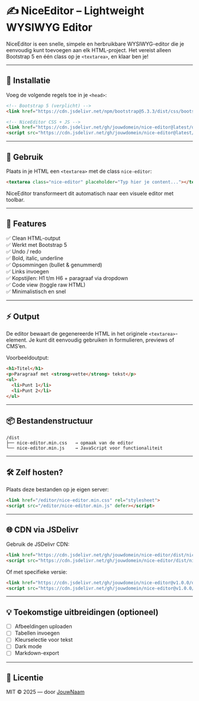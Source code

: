 # ✍️ NiceEditor – Lightweight WYSIWYG Editor

NiceEditor is een snelle, simpele en herbruikbare WYSIWYG-editor die je eenvoudig kunt toevoegen aan elk HTML-project. Het vereist alleen Bootstrap 5 en één class op je `<textarea>`, en klaar ben je!

---

## 🚀 Installatie

Voeg de volgende regels toe in je `<head>`:

```html
<!-- Bootstrap 5 (verplicht) -->
<link href="https://cdn.jsdelivr.net/npm/bootstrap@5.3.3/dist/css/bootstrap.min.css" rel="stylesheet">

<!-- NiceEditor CSS + JS -->
<link href="https://cdn.jsdelivr.net/gh/jouwdomein/nice-editor@latest/dist/nice-editor.min.css" rel="stylesheet">
<script src="https://cdn.jsdelivr.net/gh/jouwdomein/nice-editor@latest/dist/nice-editor.min.js" defer></script>
```

---

## 🧠 Gebruik

Plaats in je HTML een `<textarea>` met de class `nice-editor`:

```html
<textarea class="nice-editor" placeholder="Typ hier je content..."></textarea>
```

NiceEditor transformeert dit automatisch naar een visuele editor met toolbar.

---

## 🧰 Features

✅ Clean HTML-output  
✅ Werkt met Bootstrap 5  
✅ Undo / redo  
✅ Bold, italic, underline  
✅ Opsommingen (bullet & genummerd)  
✅ Links invoegen  
✅ Kopstijlen: H1 t/m H6 + paragraaf via dropdown  
✅ Code view (toggle raw HTML)  
✅ Minimalistisch en snel

---

## ⚡ Output

De editor bewaart de gegenereerde HTML in het originele `<textarea>`-element. Je kunt dit eenvoudig gebruiken in formulieren, previews of CMS’en.

Voorbeeldoutput:

```html
<h1>Titel</h1>
<p>Paragraaf met <strong>vette</strong> tekst</p>
<ul>
  <li>Punt 1</li>
  <li>Punt 2</li>
</ul>
```

---

## 📦 Bestandenstructuur

```text
/dist
├── nice-editor.min.css   → opmaak van de editor
└── nice-editor.min.js    → JavaScript voor functionaliteit
```

---

## 🛠️ Zelf hosten?

Plaats deze bestanden op je eigen server:

```html
<link href="/editor/nice-editor.min.css" rel="stylesheet">
<script src="/editor/nice-editor.min.js" defer></script>
```

---

## 🌐 CDN via JSDelivr

Gebruik de JSDelivr CDN:

```html
<link href="https://cdn.jsdelivr.net/gh/jouwdomein/nice-editor/dist/nice-editor.min.css" rel="stylesheet">
<script src="https://cdn.jsdelivr.net/gh/jouwdomein/nice-editor/dist/nice-editor.min.js" defer></script>
```

Of met specifieke versie:

```html
<link href="https://cdn.jsdelivr.net/gh/jouwdomein/nice-editor@v1.0.0/dist/nice-editor.min.css" rel="stylesheet">
<script src="https://cdn.jsdelivr.net/gh/jouwdomein/nice-editor@v1.0.0/dist/nice-editor.min.js" defer></script>
```

---

## 💡 Toekomstige uitbreidingen (optioneel)

- [ ] Afbeeldingen uploaden
- [ ] Tabellen invoegen
- [ ] Kleurselectie voor tekst
- [ ] Dark mode
- [ ] Markdown-export

---

## 📄 Licentie

MIT © 2025 — door [JouwNaam](https://jouwdomein.nl)
